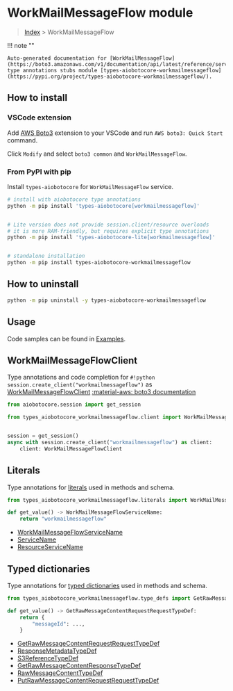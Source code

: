 # WorkMailMessageFlow module

> [Index](../README.md) > WorkMailMessageFlow


!!! note ""

    Auto-generated documentation for [WorkMailMessageFlow](https://boto3.amazonaws.com/v1/documentation/api/latest/reference/services/workmailmessageflow.html#WorkMailMessageFlow)
    type annotations stubs module [types-aiobotocore-workmailmessageflow](https://pypi.org/project/types-aiobotocore-workmailmessageflow/).

## How to install

### VSCode extension

Add [AWS Boto3](https://marketplace.visualstudio.com/items?itemName=Boto3typed.boto3-ide)
extension to your VSCode and run `AWS boto3: Quick Start` command.

Click `Modify` and select `boto3 common` and `WorkMailMessageFlow`.

### From PyPI with pip

Install `types-aiobotocore` for `WorkMailMessageFlow` service.

```bash
# install with aiobotocore type annotations
python -m pip install 'types-aiobotocore[workmailmessageflow]'


# Lite version does not provide session.client/resource overloads
# it is more RAM-friendly, but requires explicit type annotations
python -m pip install 'types-aiobotocore-lite[workmailmessageflow]'


# standalone installation
python -m pip install types-aiobotocore-workmailmessageflow
```



## How to uninstall

```bash
python -m pip uninstall -y types-aiobotocore-workmailmessageflow
```

## Usage

Code samples can be found in [Examples](./usage.md).

## WorkMailMessageFlowClient

Type annotations and code completion for  `#!python session.create_client("workmailmessageflow")` as [WorkMailMessageFlowClient](./client.md)
[:material-aws: boto3 documentation](https://boto3.amazonaws.com/v1/documentation/api/latest/reference/services/workmailmessageflow.html#WorkMailMessageFlow.Client)

```python title="Usage example"
from aiobotocore.session import get_session

from types_aiobotocore_workmailmessageflow.client import WorkMailMessageFlowClient


session = get_session()
async with session.create_client("workmailmessageflow") as client:
    client: WorkMailMessageFlowClient
```








## Literals

Type annotations for [literals](./literals.md) used in methods and schema.

```python title="Usage example"
from types_aiobotocore_workmailmessageflow.literals import WorkMailMessageFlowServiceName

def get_value() -> WorkMailMessageFlowServiceName:
    return "workmailmessageflow"
```

- [WorkMailMessageFlowServiceName](./literals.md#workmailmessageflowservicename)
- [ServiceName](./literals.md#servicename)
- [ResourceServiceName](./literals.md#resourceservicename)




## Typed dictionaries

Type annotations for [typed dictionaries](./type_defs.md) used in methods and schema.

```python title="Usage example"
from types_aiobotocore_workmailmessageflow.type_defs import GetRawMessageContentRequestRequestTypeDef

def get_value() -> GetRawMessageContentRequestRequestTypeDef:
    return {
        "messageId": ...,
    }
```

- [GetRawMessageContentRequestRequestTypeDef](./type_defs.md#getrawmessagecontentrequestrequesttypedef)
- [ResponseMetadataTypeDef](./type_defs.md#responsemetadatatypedef)
- [S3ReferenceTypeDef](./type_defs.md#s3referencetypedef)
- [GetRawMessageContentResponseTypeDef](./type_defs.md#getrawmessagecontentresponsetypedef)
- [RawMessageContentTypeDef](./type_defs.md#rawmessagecontenttypedef)
- [PutRawMessageContentRequestRequestTypeDef](./type_defs.md#putrawmessagecontentrequestrequesttypedef)


